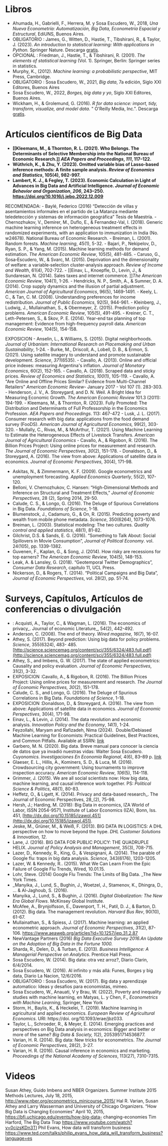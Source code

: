 
# Libros               

- Ahumada, H., Gabrielli, F., Herrera, M. y Sosa Escudero, W., 2018, _Una Nueva Econometría: Automatización, Big Data, Econometría Espacial y Estructural_, EdiUNS, Buenos Aires.
- OBLIGATORIO : James, G., Witten, D., Hastie, T., Tibshirani, R., & Taylor, J. (2023). _An introduction to statistical learning: With applications in Python._ Springer Nature. Descarga [gratis](https://www.statlearning.com/).
- OPCIONAL :  Friedman, J., Hastie, T., & Tibshirani, R. (2001). _The elements of statistical learning_ (Vol. 1). Springer, Berlin: Springer series in statistics.
- Murphy, K., (2012). _Machine learning: a probabilistic perspective_, MIT Press, Cambridge.
- OBLIGATORIO : Sosa Escudero, W., 2021, _Big data_, 7a edición, Siglo XXI Editores, Buenos Aires
- Sosa Escudero, W., 2022, _Borges, big data y yo_, Siglo XXI Editores, Buenos Aires.
- Wickham, H., & Grolemund, G. (2016). _R for data science: import, tidy, transform, visualize, and model data_. " O'Reilly Media, Inc.". Descarga [gratis](https://r4ds.had.co.nz/).
# Artículos científicos de Big Data 
- **[[Kleemans, M., & Thornton, R. L. (2021). Who Belongs. The Determinants of Selective Membership into the National Bureau of Economic Research.]] _AEA Papers and Proceedings_, _111_, 117–122.**
- **Wüthrich, K., & Zhu, Y. (2023). Omitted variable bias of Lasso-based inference methods: A finite sample analysis. _Review of Economics and Statistics_, 105(4), 982-997.**
- **Lambert, K. J., & Fegley, T. (2023). Economic Calculation in Light of Advances in Big Data and Artificial Intelligence. _Journal of Economic Behavior and Organization_, _206_, 243–250. https://doi.org/10.1016/j.jebo.2022.12.009**

RECOMENDADA:
	- Baylé, Federico (2016) “Detección de villas y asentamientos informales en el partido de La Matanza mediante teledetección y sistemas de información geográfica” Tesis de Maestría.
	-  Chernozhukov, V., Demirer, M., Duflo, E., & Fernandez-Val, I. (2018). Generic machine learning inference on heterogeneous treatment effects in randomized experiments, with an application to immunization in India (No. w24678). National Bureau of Economic Research.
	-  Breiman, L. (2001). Random forests. _Machine learning_, 45(1), 5-32.
	-  Bajari, P., Nekipelov, D., Ryan, S. P., & Yang, M. (2015). Machine learning methods for demand estimation. _The American Economic Review_, 105(5), 481-485.
	-  Caruso, G., Sosa‐Escudero, W., & Svarc, M. (2015). Deprivation and the dimensionality of welfare: a variable‐selection cluster‐analysis approach. _Review of Income and Wealth_, 61(4), 702-722.
	-  [[Einav, L., Knoepfle, D., Levin, J., & Sundaresan, N. (2014). Sales taxes and internet commerce. ]]_The American Economic Review_, 104(1), 1-26.
	-  Hendricks, N. P., Smith, A., & Sumner, D. A. (2014). Crop supply dynamics and the illusion of partial adjustment. _American Journal of Agricultural Economics_, 96(5), 1469-1491.
	-  Keely, L. C., & Tan, C. M. (2008). Understanding preferences for income redistribution. _Journal of Public Economics_, 92(5), 944-961.
	-  Kleinberg, J., Ludwig, J., Mullainathan, S., & Obermeyer, Z. (2015). Prediction policy problems. _American Economic Review_, 105(5), 491-495.
	-  Kreiner, C. T., Leth-Petersen, S., & Skov, P. E. (2014). Year-end tax planning of top management: Evidence from high-frequency payroll data. _American Economic Review_, 104(5), 154-158.

EXPOSICION
	- Anselin, L., & Williams, S. (2015). Digital neighborhoods. _Journal of Urbanism: International Research on Placemaking and Urban Sustainability_, 1-24.
	- Burke, M., Driscoll, A., Lobell, D. B., & Ermon, S. (2021). Using satellite imagery to understand and promote sustainable development. _Science_, _371_(6535).
	- Cavallo, A. (2013). Online and official price indexes: measuring Argentina's inflation. _Journal of Monetary Economics_, 60(2), 152-165.
	- Cavallo, A. (2018). Scraped data and sticky prices. _Review of Economics and Statistics_, _100_(1), 105-119.
	- Cavallo, A. "Are Online and Offline Prices Similar? Evidence from Multi-Channel Retailers" _American Economic Review_- January 2017 - Vol 107 (1). 283-303.
	- Henderson, J. V., A. Storeygard, and D. N. Weil. A Bright Idea for Measuring Economic Growth. _The American Economic Review_ 101.3 (2011): 194-199.
	- Kleemans, M., & Thornton, R. (2023). Fully Promoted: The Distribution and Determinants of Full Professorship in the Economics Profession. _AEA Papers and Proceedings_. 113: 467-472
	- Lusk, J. L. (2017). Consumer research with big data: applications from the food demand survey (FooDS). _American Journal of Agricultural Economics,_ 99(2), 303-320.
	- Mullally, C., Rivas, M., & McArthur, T. (2021). Using Machine Learning to Estimate the Heterogeneous Effects of Livestock Transfers. _American Journal of Agricultural Economics_
	- Cavallo, A., & Rigobon, R. (2016). The Billion Prices Project: Using online prices for measurement and research. _The Journal of Economic Perspectives, 30_(2), 151-178.
	- Donaldson, D., & Storeygard, A. (2016). The view from above: Applications of satellite data in economics. _Journal of Economic_ _Perspectives_, 30(4), 171-98.

- Askitas, N., & Zimmermann, K. F. (2009). Google econometrics and unemployment forecasting. _Applied Economics Quarterly_, 55(2), 107-120.
- Belloni, V. Chernozhukov, C. Hansen: “High-Dimensional Methods and Inference on Structural and Treatment Effects,” _Journal of Economic Perspectives_, 28 (2), Spring 2014, 29-50.
- Calude, C. S., & Longo, G. (2016). The Deluge of Spurious Correlations in Big Data. _Foundations of Science_, 1-18.
- Blumenstock, J., Cadamuro, G., & On, R. (2015). Predicting poverty and wealth from mobile phone metadata. _Science_, 350(6264), 1073-1076.
- Breiman, L. (2003). Statistical modeling: The two cultures. _Quality control and applied statistics_, 48(1), 81-82.
- Gilchrist, D.S. & Sands, E. G. (2016). “Something to Talk About: Social Spillovers in Movie Consumption”, _Journal of Political Economy_. vol. 24(105), pp. 1339-1382.
- Guvenen, F., Kaplan, G., & Song, J. (2014). How risky are recessions for top earners? _The American Economic Review_, 104(5), 148-153.
- Leak, A. & Lansley, G. (2018). “Geotemporal Twitter Demographics”, _Consumer Data Research_, capítulo 11, UCL Press.
- Nickerson, D., & Rogers, T. (2014). “Political Campaigns and Big Data”, _Journal of Economic Perspectives_, vol. 28(2), pp. 51-74.
# Surveys, Capítulos, Artículos de conferencias o divulgación

-  : Acquisti, A., Taylor, C., & Wagman, L. (2016). The economics of privacy_. Journal of economic Literature_, 54(2), 442-492.
- Anderson, C. (2008). The end of theory. _Wired magazine, 16_(7), 16-07.
- Athey, S. (2017). Beyond prediction: Using big data for policy problems. _Science_, 355(6324), 483- 485. [http://science.sciencemag.org/content/sci/355/6324/483.full.pdf](http://science.sciencemag.org/content/sci/355/6324/483.full.pdf)
- Athey, S., and Imbens, G. W. (2017). The state of applied econometrics: Causality and policy evaluation. _Journal of Economic Perspectives_, 31(2), 3-32.
- EXPOSICION :Cavallo, A., & Rigobon, R. (2016). The Billion Prices Project: Using online prices for measurement and research. _The Journal of Economic Perspectives, 30_(2), 151-178.
- Calude, C. S., and Longo, G. (2016). The Deluge of Spurious Correlations in Big Data. _Foundations of Science_, 1-18.
- EXPOSICION :Donaldson, D., & Storeygard, A. (2016). The view from above: Applications of satellite data in economics. _Journal of Economic_ _Perspectives_, 30(4), 171-98.
- Einav, L., & Levin, J. (2014). The data revolution and economic analysis. _Innovation Policy and the Economy_, _14_(1), 1-24.
- Feyzollahi, Maryam and Rafizadeh, Nima (2024).  Double/Debiased Machine Learning for Economists: Practical Guidelines, Best Practices, and Common Pitfalls. Available at SSRN: [link](https://ssrn.com/abstract=4703243)
- Garbero, M. N. (2020). Big data. Breve manual para conocer la ciencia de datos que ya invadió nuestras vidas: Walter Sosa Escudero. _Cuyonomics. Investigaciones En Economía Regional_, 4(6), 83–89 p. [link](https://revistas.uncu.edu.ar/ojs3/index.php/cuyonomics/article/view/4327)
- Glaeser, E. L., Hillis, A., Kominers, S. D., & Luca, M. (2016). Crowdsourcing city government: Using tournaments to improve inspection accuracy. _American Economic Review_, _106_(5), 114-118.
- Grimmer, J. (2015). We are all social scientists now: How big data, machine learning, and causal inference work together. PS: _Political Science & Politics_, 48(1), 80-83.
- Heffetz, O., & Ligett, K. (2014). Privacy and data-based research_. The Journal of Economic Perspectives, 28_(2), 75-98.
- Hersh, J.; Harding, M. (2018): Big Data in economics, IZA World of Labor, ISSN 2054-9571, Institute of Labor Economics (IZA), Bonn, Iss. 451, [http://dx.doi.org/10.15185/izawol.451](http://dx.doi.org/10.15185/izawol.451).
- Jeske, M., Grüner, M., & Weiß, F. (2013). BIG DATA IN LOGISTICS: A DHL perspective on how to move beyond the hype. _DHL Customer Solutions & Innovation, 12._
- Lane, J. (2016). BIG DATA FOR PUBLIC POLICY: THE QUADRUPLE HELIX. _Journal of Policy Analysis and Management_, 35(3), 708-715.
- Lazer, D., Kennedy, R., King, G., & Vespignani, A. (2014). The parable of Google flu: traps in big data analysis. _Science_, 343(6176), 1203-1205.
- Lazer, W. & Kennedy, R.. (2015). What We Can Learn From the Epic Failure of Google Flu Trends, Wired, 10.01.15.
- Lohr, Steve. (2014) Google Flu Trends: The Limits of Big Data. _The New York Times.  
- _Manyika, J., Lund, S., Bughin, J., Woetzel, J., Stamenov, K., Dhingra, D., ... & Al-Jaghoub, S. (2016).
- Manyika, J., Lund, S., & Bughin, J. (2016). _Digital Globalization: The New Era Global Flows_. McKinsey Global Institute.
- McAfee, A., Brynjolfsson, E., Davenport, T. H., Patil, D. J., & Barton, D. (2012). Big data. The management revolution. _Harvard Bus Rev_, 90(10), 61-67.
- Mullainathan, S., & Spiess, J. (2017). Machine learning: an applied econometric approach. _Journal of Economic Perspectives_, _31_(2), 87-106. https://www.aeaweb.org/articles?id=10.1257/jep.31.2.87
- NewVantage Partners (2016) _Big Data Executive Survey 2016.An Update on the Adoption of Big Data in the Fortune 1000._
- Sharda, R., Delen, D., & Turban, E. (2013). _Business Intelligence: A Managerial Perspective on Analytics_. Prentice Hall Press.
- Sosa Escudero, W. (2014). Big data: otra vez arroz?, Diario Clarin, 6/4/2014.
- Sosa Escudero, W. (2016). Al infinito y más allá: Funes, Borges y big data, Diario La Nacion, 12/6/2016.
- OBLIGATORIO : Sosa Escudero, W. (2017). Big data y aprendizaje automatico: Ideas y desafios para economistas, mimeo.
- Sosa Escudero, W., Anauati, V y Brau, W. (2022), Poverty and inequality studies with machine learning, en Matyas, L. y Chen, F., _Econometrics with Machine Learning_, Springer, New York
- Storm, H., Baylis, K., & Heckelei, T. (2019). Machine learning in agricultural and applied economics. _European Review of Agricultural Economics_. URl: https://doi. org/10.1093/erae/jbz033.
- Taylor, L., Schroeder, R., & Meyer, E. (2014). Emerging practices and perspectives on Big Data analysis in economics: Bigger and better or more of the same? _Big Data & Society, 1_(2), 2053951714536877.
- Varian, H. R. (2014). Big data: New tricks for econometrics. _The Journal of Economic Perspectives_, 28(2), 3-27.
- Varian, H. R. (2016). Causal inference in economics and marketing. _Proceedings of the National Academy of Sciences_, 113(27), 7310-7315.
# Videos
Susan Athey, Guido Imbens and NBER Organizers. Summer Institute 2015 Methods Lectures, July 18, 2015, http://www.nber.org/econometrics_minicourse_2015/
Hal R. Varian, Susan Athey and Larry Wasserman and University of Chicago Organizers. “How Big Data is Changing Economies” April 10, 2015, https://bfi.uchicago.edu/events/how-big-data- changing-economies
Tim Harford, The Big Data Trap https://www.youtube.com/watch?v=0cizsKDn3TI
Phil Evans, How data will transform business https://www.ted.com/talks/philip_evans_how_data_will_transform_business?language=es